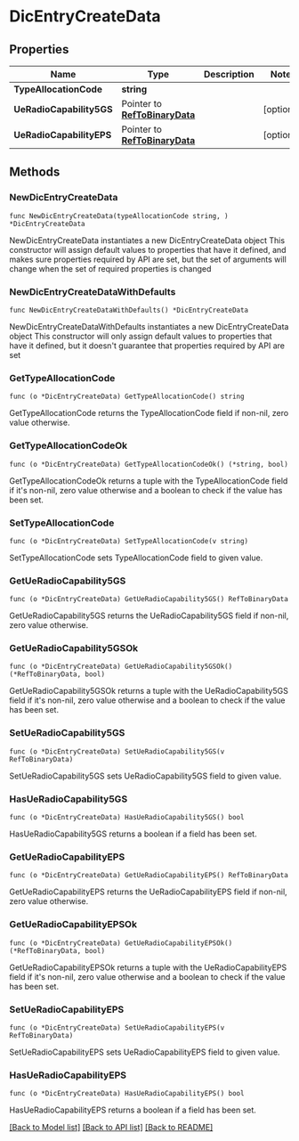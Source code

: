 # DicEntryCreateData

## Properties

Name | Type | Description | Notes
------------ | ------------- | ------------- | -------------
**TypeAllocationCode** | **string** |  | 
**UeRadioCapability5GS** | Pointer to [**RefToBinaryData**](RefToBinaryData.md) |  | [optional] 
**UeRadioCapabilityEPS** | Pointer to [**RefToBinaryData**](RefToBinaryData.md) |  | [optional] 

## Methods

### NewDicEntryCreateData

`func NewDicEntryCreateData(typeAllocationCode string, ) *DicEntryCreateData`

NewDicEntryCreateData instantiates a new DicEntryCreateData object
This constructor will assign default values to properties that have it defined,
and makes sure properties required by API are set, but the set of arguments
will change when the set of required properties is changed

### NewDicEntryCreateDataWithDefaults

`func NewDicEntryCreateDataWithDefaults() *DicEntryCreateData`

NewDicEntryCreateDataWithDefaults instantiates a new DicEntryCreateData object
This constructor will only assign default values to properties that have it defined,
but it doesn't guarantee that properties required by API are set

### GetTypeAllocationCode

`func (o *DicEntryCreateData) GetTypeAllocationCode() string`

GetTypeAllocationCode returns the TypeAllocationCode field if non-nil, zero value otherwise.

### GetTypeAllocationCodeOk

`func (o *DicEntryCreateData) GetTypeAllocationCodeOk() (*string, bool)`

GetTypeAllocationCodeOk returns a tuple with the TypeAllocationCode field if it's non-nil, zero value otherwise
and a boolean to check if the value has been set.

### SetTypeAllocationCode

`func (o *DicEntryCreateData) SetTypeAllocationCode(v string)`

SetTypeAllocationCode sets TypeAllocationCode field to given value.


### GetUeRadioCapability5GS

`func (o *DicEntryCreateData) GetUeRadioCapability5GS() RefToBinaryData`

GetUeRadioCapability5GS returns the UeRadioCapability5GS field if non-nil, zero value otherwise.

### GetUeRadioCapability5GSOk

`func (o *DicEntryCreateData) GetUeRadioCapability5GSOk() (*RefToBinaryData, bool)`

GetUeRadioCapability5GSOk returns a tuple with the UeRadioCapability5GS field if it's non-nil, zero value otherwise
and a boolean to check if the value has been set.

### SetUeRadioCapability5GS

`func (o *DicEntryCreateData) SetUeRadioCapability5GS(v RefToBinaryData)`

SetUeRadioCapability5GS sets UeRadioCapability5GS field to given value.

### HasUeRadioCapability5GS

`func (o *DicEntryCreateData) HasUeRadioCapability5GS() bool`

HasUeRadioCapability5GS returns a boolean if a field has been set.

### GetUeRadioCapabilityEPS

`func (o *DicEntryCreateData) GetUeRadioCapabilityEPS() RefToBinaryData`

GetUeRadioCapabilityEPS returns the UeRadioCapabilityEPS field if non-nil, zero value otherwise.

### GetUeRadioCapabilityEPSOk

`func (o *DicEntryCreateData) GetUeRadioCapabilityEPSOk() (*RefToBinaryData, bool)`

GetUeRadioCapabilityEPSOk returns a tuple with the UeRadioCapabilityEPS field if it's non-nil, zero value otherwise
and a boolean to check if the value has been set.

### SetUeRadioCapabilityEPS

`func (o *DicEntryCreateData) SetUeRadioCapabilityEPS(v RefToBinaryData)`

SetUeRadioCapabilityEPS sets UeRadioCapabilityEPS field to given value.

### HasUeRadioCapabilityEPS

`func (o *DicEntryCreateData) HasUeRadioCapabilityEPS() bool`

HasUeRadioCapabilityEPS returns a boolean if a field has been set.


[[Back to Model list]](../README.md#documentation-for-models) [[Back to API list]](../README.md#documentation-for-api-endpoints) [[Back to README]](../README.md)


